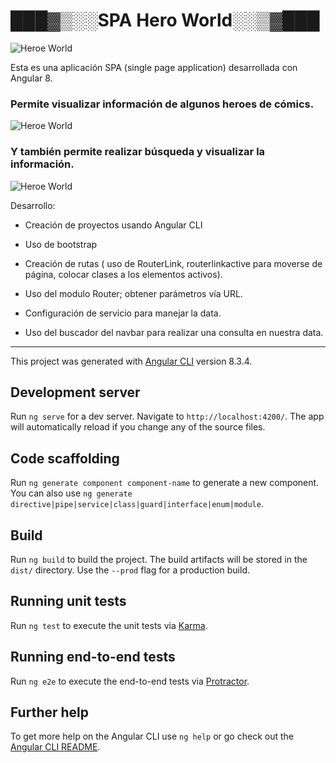 # ███▓▒░░SPA Hero World░░▒▓███ 

![Heroe World](https://github.com/elizabethtrinitygs/spaHeroWorld/blob/master/src/assets/img/view-spa-1.jpg)

Esta es una aplicación SPA (single page application) desarrollada con Angular 8.

### Permite visualizar información de algunos heroes de cómics.
![Heroe World](https://github.com/elizabethtrinitygs/spaHeroWorld/blob/master/src/assets/img/view-spa-2.jpg)

### Y también permite realizar búsqueda y visualizar la información.
![Heroe World](https://github.com/elizabethtrinitygs/spaHeroWorld/blob/master/src/assets/img/view-spa-3.jpg)


Desarrollo:
- Creación de proyectos usando Angular CLI

- Uso de bootstrap

- Creación de rutas ( uso de RouterLink, routerlinkactive para moverse de página, colocar clases a los elementos activos).

- Uso del modulo Router; obtener parámetros vía URL.

- Configuración de servicio para manejar la data.

- Uso del buscador del navbar para realizar una consulta en nuestra data.


--------------------------------------------------------------------------------

This project was generated with [Angular CLI](https://github.com/angular/angular-cli) version 8.3.4.

## Development server

Run `ng serve` for a dev server. Navigate to `http://localhost:4200/`. The app will automatically reload if you change any of the source files.

## Code scaffolding

Run `ng generate component component-name` to generate a new component. You can also use `ng generate directive|pipe|service|class|guard|interface|enum|module`.

## Build

Run `ng build` to build the project. The build artifacts will be stored in the `dist/` directory. Use the `--prod` flag for a production build.

## Running unit tests

Run `ng test` to execute the unit tests via [Karma](https://karma-runner.github.io).

## Running end-to-end tests

Run `ng e2e` to execute the end-to-end tests via [Protractor](http://www.protractortest.org/).

## Further help

To get more help on the Angular CLI use `ng help` or go check out the [Angular CLI README](https://github.com/angular/angular-cli/blob/master/README.md).
